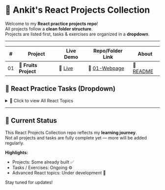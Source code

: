 # 🚀 Ankit's React Projects Collection

Welcome to my **React practice projects repo**!  
All projects follow a **clean folder structure**.  
Projects are listed first, tasks & exercises are organized in a **dropdown**.

---

| #  | Project                | Live Demo    | Repo/Folder Link            | About                     |
| -- | ---------------------- | ------------ | --------------------------- | ------------------------- |
| 01 | 🍎  **Fruits Project** | 🔗 [Live](#) | 📂 [01-Webpage](01-Webpage) | 📄 [README](01-Webpage/README.md) |


## 📝 React Practice Tasks (Dropdown)

<details>
  <summary>🔽 Click to view All React Topics</summary>

### 🟢 Basics
| #  | Task Name       | Repo/Folder Link                 | About                  |
| -- | --------------- | -------------------------------- | --------------------- |
| 00 | **Introduction**      | 📂 [01-Counter](tasks/01-Counter) | Basics & Commands      |


</details>

---

## 🔧 Current Status

This React Projects Collection repo reflects my **learning journey**.  
Not all projects and tasks are fully complete yet — more will be added regularly.  

**Highlights:**  
- Projects: Some already built ✅  
- Tasks / Exercises: Ongoing ⚙️  
- Advanced React topics: Under development 🚀  

Stay tuned for updates!  
